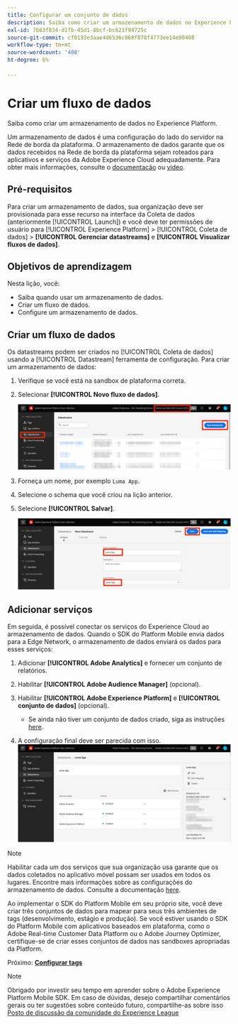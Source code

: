 ```yaml
---
title: Configurar um conjunto de dados
description: Saiba como criar um armazenamento de dados no Experience Platform.
exl-id: 7b83f834-d1fb-45d1-8bcf-bc621f94725c
source-git-commit: cf0193e3aae4d6536c868f078f4773ee14e90408
workflow-type: tm+mt
source-wordcount: '408'
ht-degree: 6%

---
```


# Criar um fluxo de dados

Saiba como criar um armazenamento de dados no Experience Platform.

Um armazenamento de dados é uma configuração do lado do servidor na Rede de borda da plataforma.  O armazenamento de dados garante que os dados recebidos na Rede de borda da plataforma sejam roteados para aplicativos e serviços da Adobe Experience Cloud adequadamente. Para obter mais informações, consulte o [documentação](https://experienceleague.adobe.com/docs/experience-platform/edge/fundamentals/datastreams.html?lang=pt-BR) ou [vídeo](https://experienceleague.adobe.com/docs/platform-learn/data-collection/edge-network/configure-datastreams.html?lang=pt-BR).

## Pré-requisitos

Para criar um armazenamento de dados, sua organização deve ser provisionada para esse recurso na interface da Coleta de dados (anteriormente [!UICONTROL Launch]) e você deve ter permissões de usuário para [!UICONTROL Experience Platform] > [!UICONTROL Coleta de dados] > **[!UICONTROL Gerenciar datastreams]** e **[!UICONTROL Visualizar fluxos de dados]**.

## Objetivos de aprendizagem

Nesta lição, você:

* Saiba quando usar um armazenamento de dados.
* Criar um fluxo de dados.
* Configure um armazenamento de dados.

## Criar um fluxo de dados

Os datastreams podem ser criados no [!UICONTROL Coleta de dados] usando a [!UICONTROL Datastream] ferramenta de configuração. Para criar um armazenamento de dados:

1. Verifique se você está na sandbox de plataforma correta.
1. Selecionar **[!UICONTROL Novo fluxo de dados]**.

   ![página inicial do datastreams](assets/mobile-datastream-new.png)

1. Forneça um nome, por exemplo `Luma App`.
1. Selecione o schema que você criou na lição anterior.
1. Selecione **[!UICONTROL Salvar]**.

   ![novos datastreams](assets/mobile-datastream-name.png)


## Adicionar serviços

Em seguida, é possível conectar os serviços do Experience Cloud ao armazenamento de dados. Quando o SDK do Platform Mobile envia dados para a Edge Network, o armazenamento de dados enviará os dados para esses serviços:

1. Adicionar **[!UICONTROL Adobe Analytics]** e fornecer um conjunto de relatórios.

1. Habilitar **[!UICONTROL Adobe Audience Manager]** (opcional).

1. Habilitar **[!UICONTROL Adobe Experience Platform]** e **[!UICONTROL conjunto de dados]** (opcional).
   * Se ainda não tiver um conjunto de dados criado, siga as instruções [here](platform.md).

1. A configuração final deve ser parecida com isso.
   ![configurações do datastream](assets/mobile-datastream-settings.png)


>[!NOTE]
>
>Habilitar cada um dos serviços que sua organização usa garante que os dados coletados no aplicativo móvel possam ser usados em todos os lugares. Encontre mais informações sobre as configurações do armazenamento de dados. Consulte a documentação [here](https://experienceleague.adobe.com/docs/experience-platform/edge/fundamentals/datastreams.html#adobe-experience-platform-settings).

Ao implementar o SDK do Platform Mobile em seu próprio site, você deve criar três conjuntos de dados para mapear para seus três ambientes de tags (desenvolvimento, estágio e produção). Se você estiver usando o SDK do Platform Mobile com aplicativos baseados em plataforma, como o Adobe Real-time Customer Data Platform ou o Adobe Journey Optimizer, certifique-se de criar esses conjuntos de dados nas sandboxes apropriadas da Platform.

Próximo: **[Configurar tags](configure-tags.md)**

>[!NOTE]
>
>Obrigado por investir seu tempo em aprender sobre o Adobe Experience Platform Mobile SDK. Em caso de dúvidas, desejo compartilhar comentários gerais ou ter sugestões sobre conteúdo futuro, compartilhe-as sobre isso [Posto de discussão da comunidade do Experience League](https://experienceleaguecommunities.adobe.com/t5/adobe-experience-platform-launch/tutorial-discussion-implement-adobe-experience-cloud-in-mobile/td-p/443796)
